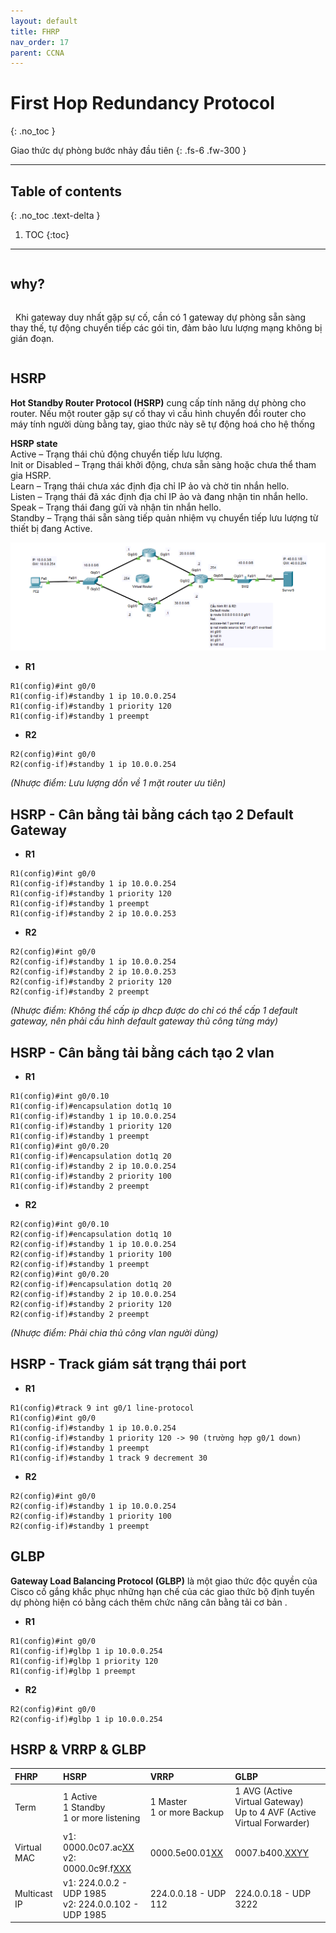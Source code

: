 ```yaml
---
layout: default
title: FHRP
nav_order: 17
parent: CCNA
---
```


# First Hop Redundancy Protocol
{: .no_toc }

Giao thức dự phòng bước nhảy đầu tiên
{: .fs-6 .fw-300 }

---

## Table of contents
{: .no_toc .text-delta }

1. TOC
{:toc}

---

<h2 style="display:inline-block">why?</h2><p style="display:inline-block">&nbsp;&nbsp;Khi gateway duy nhất gặp sự cố, cần có 1 gateway dự phòng sẵn sàng thay thế, tự động chuyển tiếp các gói tin, đảm bảo lưu lượng mạng không bị gián đoạn.</p>

## HSRP

__Hot Standby Router Protocol (HSRP)__ cung cấp tính năng dự phòng cho router. Nếu một router gặp sự cố thay vì cấu hình chuyển đổi router cho máy tính người dùng bằng tay, giao thức này sẽ tự động hoá cho hệ thống

__HSRP state__ <br>
Active – Trạng thái chủ động chuyển tiếp lưu lượng. <br>
Init or Disabled – Trạng thái khởi động, chưa sẵn sàng hoặc chưa thể tham gia HSRP. <br>
Learn – Trạng thái chưa xác định địa chỉ IP ảo và chờ tin nhắn hello. <br>
Listen – Trạng thái đã xác định địa chỉ IP ảo và đang nhận tin nhắn hello. <br>
Speak – Trạng thái đang gửi và nhận tin nhắn hello. <br>
Standby – Trạng thái sẵn sàng tiếp quản nhiệm vụ chuyển tiếp lưu lượng từ thiết bị đang Active. <br>

![image](/docs/CCNA/img/hsrp.png)

* __R1__

```
R1(config)#int g0/0
R1(config-if)#standby 1 ip 10.0.0.254
R1(config-if)#standby 1 priority 120
R1(config-if)#standby 1 preempt 
```

* __R2__

```
R2(config)#int g0/0
R2(config-if)#standby 1 ip 10.0.0.254
```

*(Nhược điểm: Lưu lượng dồn về 1 mặt router ưu tiên)*

## HSRP - Cân bằng tải bằng cách tạo 2 Default Gateway

* __R1__

```
R1(config)#int g0/0
R1(config-if)#standby 1 ip 10.0.0.254
R1(config-if)#standby 1 priority 120
R1(config-if)#standby 1 preempt
R1(config-if)#standby 2 ip 10.0.0.253
```

* __R2__

```
R2(config)#int g0/0
R2(config-if)#standby 1 ip 10.0.0.254
R2(config-if)#standby 2 ip 10.0.0.253
R2(config-if)#standby 2 priority 120
R2(config-if)#standby 2 preempt
```

*(Nhược điểm: Không thể cấp ip dhcp được do chỉ có thể cấp 1 default gateway, nên phải cấu hình default gateway thủ công từng máy)*

## HSRP - Cân bằng tải bằng cách tạo 2 vlan

* __R1__

```
R1(config)#int g0/0.10
R1(config-if)#encapsulation dot1q 10
R1(config-if)#standby 1 ip 10.0.0.254
R1(config-if)#standby 1 priority 120
R1(config-if)#standby 1 preempt
R1(config)#int g0/0.20
R1(config-if)#encapsulation dot1q 20
R1(config-if)#standby 2 ip 10.0.0.254
R1(config-if)#standby 2 priority 100
R1(config-if)#standby 2 preempt
```

* __R2__

```
R2(config)#int g0/0.10
R2(config-if)#encapsulation dot1q 10
R2(config-if)#standby 1 ip 10.0.0.254
R2(config-if)#standby 1 priority 100
R2(config-if)#standby 1 preempt
R2(config)#int g0/0.20
R2(config-if)#encapsulation dot1q 20
R2(config-if)#standby 2 ip 10.0.0.254
R2(config-if)#standby 2 priority 120
R2(config-if)#standby 2 preempt
```

*(Nhược điểm: Phải chia thủ công vlan người dùng)*

## HSRP - Track giám sát trạng thái port

* __R1__

```
R1(config)#track 9 int g0/1 line-protocol
R1(config)#int g0/0
R1(config-if)#standby 1 ip 10.0.0.254
R1(config-if)#standby 1 priority 120 -> 90 (trường hợp g0/1 down)
R1(config-if)#standby 1 preempt
R1(config-if)#standby 1 track 9 decrement 30
```

* __R2__

```
R2(config)#int g0/0
R2(config-if)#standby 1 ip 10.0.0.254
R2(config-if)#standby 1 priority 100
R2(config-if)#standby 1 preempt
```

## GLBP

__Gateway Load Balancing Protocol (GLBP)__ là một giao thức độc quyền của Cisco cố gắng khắc phục những hạn chế của các giao thức bộ định tuyến dự phòng hiện có bằng cách thêm chức năng cân bằng tải cơ bản .

* __R1__

```
R1(config)#int g0/0
R1(config-if)#glbp 1 ip 10.0.0.254
R1(config-if)#glbp 1 priority 120
R1(config-if)#glbp 1 preempt 
```

* __R2__

```
R2(config)#int g0/0
R2(config-if)#glbp 1 ip 10.0.0.254
```

## HSRP & VRRP & GLBP

| FHRP         | HSRP                                                   | VRRP                         | GLBP                                                                     |
| :----------- | :----------------------------------------------------- | :--------------------------- | :----------------------------------------------------------------------- |
| Term         | 1 Active<br>1 Standby<br>1 or more listening           | 1 Master<br>1 or more Backup | 1 AVG (Active Virtual Gateway)<br>Up to 4 AVF (Active Virtual Forwarder) |
| Virtual MAC  | v1: 0000.0c07.ac<u>XX</u><br>v2: 0000.0c9f.f<u>XXX</u> | 0000.5e00.01<u>XX</u>        | 0007.b400.<u>XXYY</u>                                                    |
| Multicast IP | v1: 224.0.0.2 - UDP 1985<br>v2: 224.0.0.102 - UDP 1985 | 224.0.0.18 - UDP 112         | 224.0.0.18 - UDP 3222                                                    |

